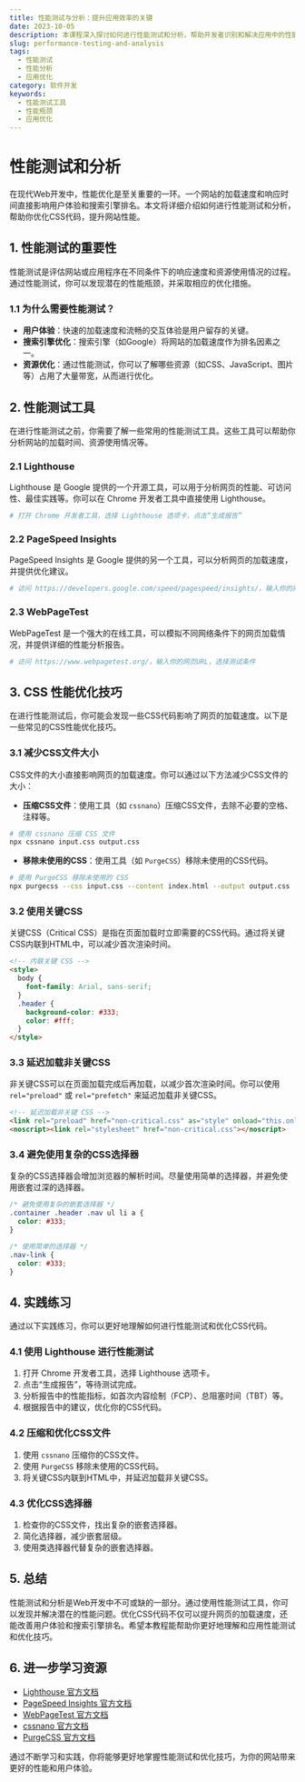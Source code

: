 ```yaml
---
title: 性能测试与分析：提升应用效率的关键
date: 2023-10-05
description: 本课程深入探讨如何进行性能测试和分析，帮助开发者识别和解决应用中的性能瓶颈，提升用户体验。
slug: performance-testing-and-analysis
tags:
  - 性能测试
  - 性能分析
  - 应用优化
category: 软件开发
keywords:
  - 性能测试工具
  - 性能瓶颈
  - 应用优化
---
```


# 性能测试和分析

在现代Web开发中，性能优化是至关重要的一环。一个网站的加载速度和响应时间直接影响用户体验和搜索引擎排名。本文将详细介绍如何进行性能测试和分析，帮助你优化CSS代码，提升网站性能。

## 1. 性能测试的重要性

性能测试是评估网站或应用程序在不同条件下的响应速度和资源使用情况的过程。通过性能测试，你可以发现潜在的性能瓶颈，并采取相应的优化措施。

### 1.1 为什么需要性能测试？

- **用户体验**：快速的加载速度和流畅的交互体验是用户留存的关键。
- **搜索引擎优化**：搜索引擎（如Google）将网站的加载速度作为排名因素之一。
- **资源优化**：通过性能测试，你可以了解哪些资源（如CSS、JavaScript、图片等）占用了大量带宽，从而进行优化。

## 2. 性能测试工具

在进行性能测试之前，你需要了解一些常用的性能测试工具。这些工具可以帮助你分析网站的加载时间、资源使用情况等。

### 2.1 Lighthouse

Lighthouse 是 Google 提供的一个开源工具，可以用于分析网页的性能、可访问性、最佳实践等。你可以在 Chrome 开发者工具中直接使用 Lighthouse。

```bash
# 打开 Chrome 开发者工具，选择 Lighthouse 选项卡，点击“生成报告”
```

### 2.2 PageSpeed Insights

PageSpeed Insights 是 Google 提供的另一个工具，可以分析网页的加载速度，并提供优化建议。

```bash
# 访问 https://developers.google.com/speed/pagespeed/insights/，输入你的网页URL
```

### 2.3 WebPageTest

WebPageTest 是一个强大的在线工具，可以模拟不同网络条件下的网页加载情况，并提供详细的性能分析报告。

```bash
# 访问 https://www.webpagetest.org/，输入你的网页URL，选择测试条件
```

## 3. CSS 性能优化技巧

在进行性能测试后，你可能会发现一些CSS代码影响了网页的加载速度。以下是一些常见的CSS性能优化技巧。

### 3.1 减少CSS文件大小

CSS文件的大小直接影响网页的加载速度。你可以通过以下方法减少CSS文件的大小：

- **压缩CSS文件**：使用工具（如 `cssnano`）压缩CSS文件，去除不必要的空格、注释等。

```bash
# 使用 cssnano 压缩 CSS 文件
npx cssnano input.css output.css
```

- **移除未使用的CSS**：使用工具（如 `PurgeCSS`）移除未使用的CSS代码。

```bash
# 使用 PurgeCSS 移除未使用的 CSS
npx purgecss --css input.css --content index.html --output output.css
```

### 3.2 使用关键CSS

关键CSS（Critical CSS）是指在页面加载时立即需要的CSS代码。通过将关键CSS内联到HTML中，可以减少首次渲染时间。

```html
<!-- 内联关键 CSS -->
<style>
  body {
    font-family: Arial, sans-serif;
  }
  .header {
    background-color: #333;
    color: #fff;
  }
</style>
```

### 3.3 延迟加载非关键CSS

非关键CSS可以在页面加载完成后再加载，以减少首次渲染时间。你可以使用 `rel="preload"` 或 `rel="prefetch"` 来延迟加载非关键CSS。

```html
<!-- 延迟加载非关键 CSS -->
<link rel="preload" href="non-critical.css" as="style" onload="this.onload=null;this.rel='stylesheet'">
<noscript><link rel="stylesheet" href="non-critical.css"></noscript>
```

### 3.4 避免使用复杂的CSS选择器

复杂的CSS选择器会增加浏览器的解析时间。尽量使用简单的选择器，并避免使用嵌套过深的选择器。

```css
/* 避免使用复杂的嵌套选择器 */
.container .header .nav ul li a {
  color: #333;
}

/* 使用简单的选择器 */
.nav-link {
  color: #333;
}
```

## 4. 实践练习

通过以下实践练习，你可以更好地理解如何进行性能测试和优化CSS代码。

### 4.1 使用 Lighthouse 进行性能测试

1. 打开 Chrome 开发者工具，选择 Lighthouse 选项卡。
2. 点击“生成报告”，等待测试完成。
3. 分析报告中的性能指标，如首次内容绘制（FCP）、总阻塞时间（TBT）等。
4. 根据报告中的建议，优化你的CSS代码。

### 4.2 压缩和优化CSS文件

1. 使用 `cssnano` 压缩你的CSS文件。
2. 使用 `PurgeCSS` 移除未使用的CSS代码。
3. 将关键CSS内联到HTML中，并延迟加载非关键CSS。

### 4.3 优化CSS选择器

1. 检查你的CSS文件，找出复杂的嵌套选择器。
2. 简化选择器，减少嵌套层级。
3. 使用类选择器代替复杂的嵌套选择器。

## 5. 总结

性能测试和分析是Web开发中不可或缺的一部分。通过使用性能测试工具，你可以发现并解决潜在的性能问题。优化CSS代码不仅可以提升网页的加载速度，还能改善用户体验和搜索引擎排名。希望本教程能帮助你更好地理解和应用性能测试和优化技巧。

## 6. 进一步学习资源

- [Lighthouse 官方文档](https://developers.google.com/web/tools/lighthouse)
- [PageSpeed Insights 官方文档](https://developers.google.com/speed/pagespeed/insights/)
- [WebPageTest 官方文档](https://www.webpagetest.org/documentation/)
- [cssnano 官方文档](https://cssnano.co/)
- [PurgeCSS 官方文档](https://purgecss.com/)

通过不断学习和实践，你将能够更好地掌握性能测试和优化技巧，为你的网站带来更好的性能和用户体验。